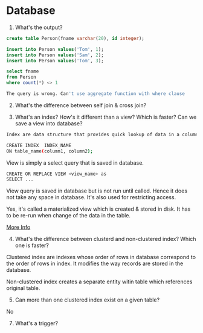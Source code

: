 # Database

1. What's the output?

```sql
create table Person(fname varchar(20), id integer);

insert into Person values('Tom', 1);
insert into Person values('Sam', 2);
insert into Person values('Tom', 3);

select fname
from Person
where count(*) <> 1
```

```bash
The query is wrong. Can't use aggregate function with where clause
```

2. What's the difference between self join & cross join?

3. What's an index? How's it different than a view? Which is faster? Can we save a view into database?

```bash
Index are data structure that provides quick lookup of data in a column or columns of a table.

CREATE INDEX  INDEX_NAME
ON table_name(column1, column2);

```

View is simply a select query that is saved in database.

```bash
CREATE OR REPLACE VIEW <view_name> as
SELECT ...

```

View query is saved in database but is not run until called. Hence it does not take any space in database. It's also used for restricting access.

Yes, it's called a materialized view which is created & stored in disk. It has to be re-run when change of the data in the table.

[More Info](https://drive.google.com/open?id=1Rjs3Z38rMKLUpzfOWuc_w2DUTdbCLVmY)


4. What's the difference between clusterd and non-clustered index? Which one is faster?

Clustered index are indexes whose order of rows in database correspond to the order of rows in index. It modifies the way records are stored in the database.

Non-clustered index creates a separate entity witin table which references original table.

5. Can more than one clustered index exist on a given table?

No


7. What's a trigger?
